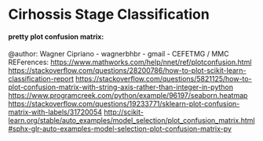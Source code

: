 # Cirhossis Stage Classification


#### pretty plot confusion matrix:

@author: Wagner Cipriano - wagnerbhbr - gmail - CEFETMG / MMC
REFerences:
  https://www.mathworks.com/help/nnet/ref/plotconfusion.html
  https://stackoverflow.com/questions/28200786/how-to-plot-scikit-learn-classification-report
  https://stackoverflow.com/questions/5821125/how-to-plot-confusion-matrix-with-string-axis-rather-than-integer-in-python
  https://www.programcreek.com/python/example/96197/seaborn.heatmap
  https://stackoverflow.com/questions/19233771/sklearn-plot-confusion-matrix-with-labels/31720054
  http://scikit-learn.org/stable/auto_examples/model_selection/plot_confusion_matrix.html#sphx-glr-auto-examples-model-selection-plot-confusion-matrix-py

